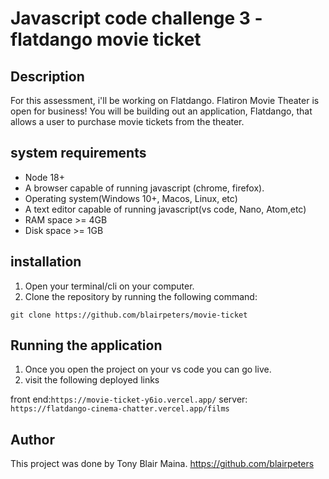 # Javascript code challenge 3 -flatdango movie ticket

## Description

For this assessment, i'll be working on Flatdango. Flatiron Movie Theater is open for business! You will be building out an application, Flatdango, that allows a user to purchase movie tickets from the theater.

## system requirements

- Node 18+
- A browser capable of running javascript (chrome, firefox).
- Operating system(Windows 10+, Macos, Linux, etc)
- A text editor capable of running javascript(vs code, Nano, Atom,etc)
- RAM space >= 4GB
- Disk space >= 1GB

## installation

1. Open your terminal/cli on your computer.
2. Clone the repository by running the following command:

`git clone https://github.com/blairpeters/movie-ticket`

## Running the application

1. Once you open the project on your vs code you can go live.
2. visit the following deployed links

front end:`https://movie-ticket-y6io.vercel.app/`
server: `https://flatdango-cinema-chatter.vercel.app/films`

## Author

This project was done by Tony Blair Maina.
https://github.com/blairpeters
